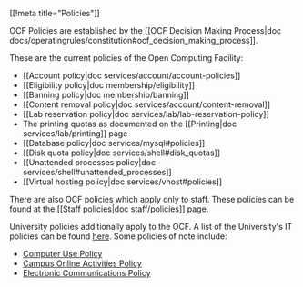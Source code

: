 [[!meta title="Policies"]]

OCF Policies are established by the [[OCF Decision Making Process|doc
docs/operatingrules/constitution#ocf_decision_making_process]].

These are the current policies of the Open Computing Facility:

 * [[Account policy|doc services/account/account-policies]]
 * [[Eligibility policy|doc membership/eligibility]]
 * [[Banning policy|doc membership/banning]]
 * [[Content removal policy|doc services/account/content-removal]]
 * [[Lab reservation policy|doc services/lab/lab-reservation-policy]]
 * The printing quotas as documented on the
   [[Printing|doc services/lab/printing]] page
 * [[Database policy|doc services/mysql#policies]]
 * [[Disk quota policy|doc services/shell#disk_quotas]]
 * [[Unattended processes policy|doc services/shell#unattended_processes]]
 * [[Virtual hosting policy|doc services/vhost#policies]]

There are also OCF policies which apply only to staff. These policies can
be found at the [[Staff policies|doc staff/policies]] page.

University policies additionally apply to the OCF. A list of the University's
IT policies can be found [here][university-policy]. Some policies of note
include:

 * [Computer Use Policy](https://security.berkeley.edu/computer-use-policy)
 * [Campus Online Activities Policy](https://security.berkeley.edu/campus-online-activities-policy)
 * [Electronic Communications Policy](https://security.berkeley.edu/electronic-communications-policy)

[university-policy]: https://security.berkeley.edu/policy/policy-catalog
